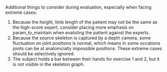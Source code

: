 Additional things to consider during evaluation, especially when facing extreme cases:
1. Because the height, limb length of the patient may not be the same as the high-score expert,    consider placing more emphasis on param_to_maintain when evaluting the patient against the experts.
2. Because the source skeleton is captured by a depth camera, some fluctuation on joint positions is normal, which means in some occations joints can be at anatomcially impossible positions. These extreme cases should be selectively ignored.
3. The subject holds a bar between their hands for exercise 1 and 2, but it is not visible in the skeleton graph.